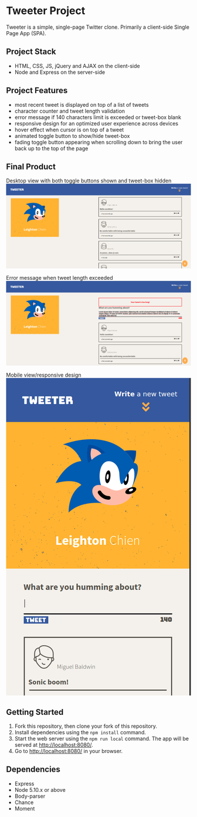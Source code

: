# Tweeter Project

Tweeter is a simple, single-page Twitter clone.
Primarily a client-side Single Page App (SPA).

## Project Stack
- HTML, CSS, JS, jQuery and AJAX on the client-side
- Node and Express on the server-side

## Project Features
- most recent tweet is displayed on top of a list of tweets
- character counter and tweet length validation
- error message if 140 characters limit is exceeded or  tweet-box blank
- responsive design for an optimized user experience across devices
- hover effect when cursor is on top of a tweet
- animated toggle button to show/hide tweet-box
- fading toggle button appearing when scrolling down to bring the user back up to the top of the page

## Final Product
Desktop view with both toggle buttons shown and tweet-box hidden
!["desktop-view"](https://github.com/leightonchien/tweeter/blob/6c14aac7c038f64b981106fe638833dd7f5416e5/docs/desktop-view.png)

Error message when tweet length exceeded
!["error-message"](https://github.com/leightonchien/tweeter/blob/6c14aac7c038f64b981106fe638833dd7f5416e5/docs/error-msg.png)

Mobile view/responsive design
!["mobile-view"](https://github.com/leightonchien/tweeter/blob/6c14aac7c038f64b981106fe638833dd7f5416e5/docs/mobile-view.png)

## Getting Started

1. Fork this repository, then clone your fork of this repository.
2. Install dependencies using the `npm install` command.
3. Start the web server using the `npm run local` command. The app will be served at <http://localhost:8080/>.
4. Go to <http://localhost:8080/> in your browser.

## Dependencies

- Express
- Node 5.10.x or above
- Body-parser
- Chance
- Moment